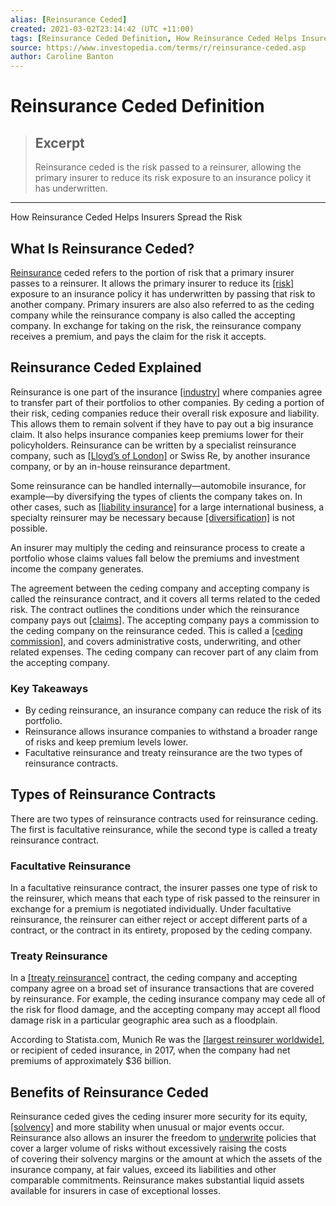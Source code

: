 ```yaml
---
alias: [Reinsurance Ceded]
created: 2021-03-02T23:14:42 (UTC +11:00)
tags: [Reinsurance Ceded Definition, How Reinsurance Ceded Helps Insurers Spread the Risk]
source: https://www.investopedia.com/terms/r/reinsurance-ceded.asp
author: Caroline Banton
---
```


# Reinsurance Ceded Definition

> ## Excerpt
> Reinsurance ceded is the risk passed to a reinsurer, allowing the primary insurer to reduce its risk exposure to an insurance policy it has underwritten.

---

How Reinsurance Ceded Helps Insurers Spread the Risk
## What Is Reinsurance Ceded?

[Reinsurance](https://www.investopedia.com/terms/r/reinsurance.asp) ceded refers to the portion of risk that a primary insurer passes to a reinsurer. It allows the primary insurer to reduce its [[risk]](https://www.investopedia.com/terms/r/risk.asp) exposure to an insurance policy it has underwritten by passing that risk to another company. Primary insurers are also also referred to as the ceding company while the reinsurance company is also called the accepting company. In exchange for taking on the risk, the reinsurance company receives a premium, and pays the claim for the risk it accepts.

## Reinsurance Ceded Explained

Reinsurance is one part of the insurance [[industry]](https://www.investopedia.com/terms/i/industry.asp) where companies agree to transfer part of their portfolios to other companies. By ceding a portion of their risk, ceding companies reduce their overall risk exposure and liability. This allows them to remain solvent if they have to pay out a big insurance claim. It also helps insurance companies keep premiums lower for their policyholders. Reinsurance can be written by a specialist reinsurance company, such as [[Lloyd’s of London]](https://www.investopedia.com/terms/l/lloyds-london.asp) or Swiss Re, by another insurance company, or by an in-house reinsurance department.

Some reinsurance can be handled internally—automobile insurance, for example—by diversifying the types of clients the company takes on. In other cases, such as [[liability insurance]](https://www.investopedia.com/terms/l/liability_insurance.asp) for a large international business, a specialty reinsurer may be necessary because [[diversification]](https://www.investopedia.com/terms/d/diversification.asp) is not possible.

An insurer may multiply the ceding and reinsurance process to create a portfolio whose claims values fall below the premiums and investment income the company generates.

The agreement between the ceding company and accepting company is called the reinsurance contract, and it covers all terms related to the ceded risk. The contract outlines the conditions under which the reinsurance company pays out [[claims]](https://www.investopedia.com/terms/i/insurance_claim.asp). The accepting company pays a commission to the ceding company on the reinsurance ceded. This is called a [[ceding commission]](https://www.investopedia.com/terms/c/ceding-commission.asp), and covers administrative costs, underwriting, and other related expenses. The ceding company can recover part of any claim from the accepting company.

### Key Takeaways

-   By ceding reinsurance, an insurance company can reduce the risk of its portfolio.
-   Reinsurance allows insurance companies to withstand a broader range of risks and keep premium levels lower.
-   Facultative reinsurance and treaty reinsurance are the two types of reinsurance contracts.

## Types of Reinsurance Contracts

There are two types of reinsurance contracts used for reinsurance ceding. The first is facultative reinsurance, while the second type is called a treaty reinsurance contract.

### Facultative Reinsurance

In a facultative reinsurance contract, the insurer passes one type of risk to the reinsurer, which means that each type of risk passed to the reinsurer in exchange for a premium is negotiated individually. Under facultative reinsurance, the reinsurer can either reject or accept different parts of a contract, or the contract in its entirety, proposed by the ceding company.

### Treaty Reinsurance

In a [[treaty reinsurance]](https://www.investopedia.com/terms/t/treaty-reinsurance.asp) contract, the ceding company and accepting company agree on a broad set of insurance transactions that are covered by reinsurance. For example, the ceding insurance company may cede all of the risk for flood damage, and the accepting company may accept all flood damage risk in a particular geographic area such as a floodplain.

According to Statista.com, Munich Re was the [[largest reinsurer worldwide]](https://www.statista.com/topics/1581/reinsurance/), or recipient of ceded insurance, in 2017, when the company had net premiums of approximately $36 billion.

## Benefits of Reinsurance Ceded

Reinsurance ceded gives the ceding insurer more security for its equity, [[solvency]](https://www.investopedia.com/terms/s/solvency.asp) and more stability when unusual or major events occur. Reinsurance also allows an insurer the freedom to [underwrite](https://www.investopedia.com/terms/u/underwriting.asp) policies that cover a larger volume of risks without excessively raising the costs of covering their solvency margins or the amount at which the assets of the insurance company, at fair values, exceed its liabilities and other comparable commitments. Reinsurance makes substantial liquid assets available for insurers in case of exceptional losses.
